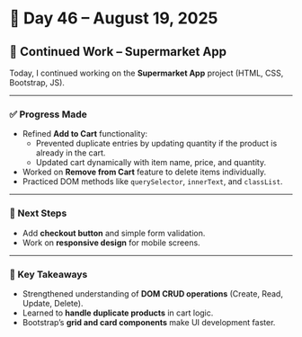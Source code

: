 # 📅 Day 46 – August 19, 2025

## 🔄 Continued Work – Supermarket App

Today, I continued working on the **Supermarket App** project (HTML, CSS, Bootstrap, JS).

---

### ✅ Progress Made
 
- Refined **Add to Cart** functionality:
  - Prevented duplicate entries by updating quantity if the product is already in the cart.
  - Updated cart dynamically with item name, price, and quantity.
- Worked on **Remove from Cart** feature to delete items individually.  
- Practiced DOM methods like `querySelector`, `innerText`, and `classList`.

---

### 📌 Next Steps

- Add **checkout button** and simple form validation.  
- Work on **responsive design** for mobile screens.  

---

### 🧠 Key Takeaways
- Strengthened understanding of **DOM CRUD operations** (Create, Read, Update, Delete).  
- Learned to **handle duplicate products** in cart logic.  
- Bootstrap’s **grid and card components** make UI development faster.  

